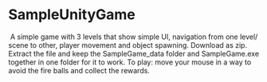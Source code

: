 # SampleUnityGame
​​ A simple game with 3 levels that show simple UI, navigation from one level/ scene to other, player movement and object spawning.
Download as zip.
Extract the file and keep the SampleGame_data folder and SampleGame.exe together in one folder for it to work.
To play: move your mouse in a way to avoid the fire balls and collect the rewards.

